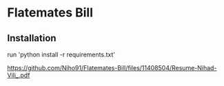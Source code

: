 # Flatemates Bill

## Installation

run 'python install -r requirements.txt'

https://github.com/Niho91/Flatemates-Bill/files/11408504/Resume-Nihad-Vili_.pdf
